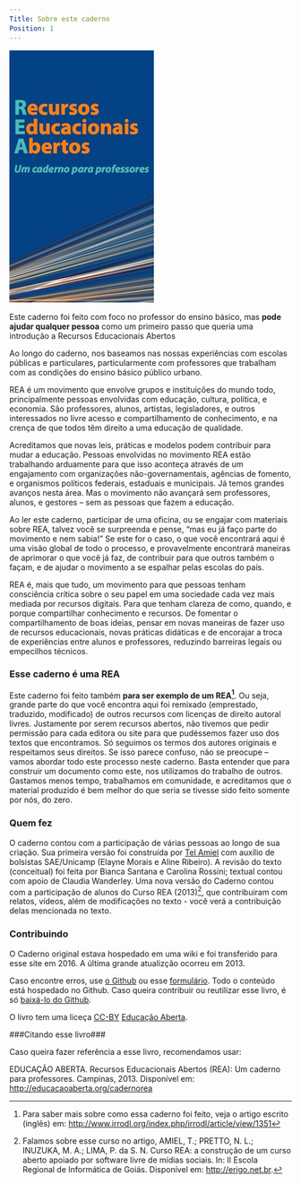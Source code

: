 ```yaml
---
Title: Sobre este caderno
Position: 1
---
```


<img src="assets/capa.jpg" class="imgleft">

Este caderno foi feito com foco no professor do ensino básico, mas
**pode ajudar qualquer pessoa** como um primeiro passo que queria uma introdução
a Recursos Educacionais Abertos

Ao longo do caderno, nos baseamos nas nossas experiências com escolas públicas e
particulares, particularmente com professores que trabalham com as
condições do ensino básico público urbano.

REA é um movimento que envolve grupos e instituições do mundo todo, principalmente pessoas envolvidas com
educação, cultura, política, e economia. São professores, alunos,
artistas, legisladores, e outros interessados no livre acesso e
compartilhamento de conhecimento, e na crença de que todos têm direito a
uma educação de qualidade.

Acreditamos que novas leis, práticas e modelos podem contribuir para
mudar a educação. Pessoas envolvidas no movimento REA estão trabalhando
arduamente para que isso aconteça através de um engajamento com
organizações não-governamentais, agências de fomento, e organismos
políticos federais, estaduais e municipais. Já temos grandes avanços
nesta área. Mas o movimento não avançará sem professores, alunos, e
gestores – sem as pessoas que fazem a educação.

Ao ler este caderno, participar de uma oficina, ou se engajar com
materiais sobre REA, talvez você se surpreenda e pense, “mas eu já faço
parte do movimento e nem sabia!” Se este for o caso, o que você
encontrará aqui é uma visão global de todo o processo, e provavelmente
encontrará maneiras de aprimorar o que você já faz, de contribuir para
que outros também o façam, e de ajudar o movimento a se espalhar pelas
escolas do país.

REA é, mais que tudo, um movimento para que pessoas tenham consciência
crítica sobre o seu papel em uma sociedade cada vez mais mediada por
recursos digitais. Para que tenham clareza de como, quando, e porque
compartilhar conhecimento e recursos. De fomentar o compartilhamento de
boas ideias, pensar em novas maneiras de fazer uso de recursos
educacionais, novas práticas didáticas e de encorajar a troca de
experiências entre alunos e professores, reduzindo barreiras legais ou
empecilhos técnicos.

### Esse caderno é uma REA ###
Este caderno foi feito também **para ser exemplo de um REA[^1]**. Ou seja, grande parte do que
você encontra aqui foi remixado (emprestado, traduzido, modificado) de outros recursos com
licenças de direito autoral livres. Justamente por serem recursos
abertos, não tivemos que pedir permissão para cada editora ou site para
que pudéssemos fazer uso dos textos que encontramos. Só seguimos os
termos dos autores originais e respeitamos seus direitos. Se isso parece
confuso, não se preocupe – vamos abordar todo este processo neste
caderno. Basta entender que para construir um documento como este, nos
utilizamos do trabalho de outros. Gastamos menos tempo, trabalhamos em
comunidade, e acreditamos que o material produzido é bem melhor do que
seria se tivesse sido feito somente por nós, do zero.

### Quem fez ###
O caderno contou com a participação de várias pessoas ao longo de sua criação. Sua primeira versão foi
construída por [Tel Amiel](http://amiel.info) com auxílio de bolsistas SAE/Unicamp (Elayne Morais e Aline Ribeiro). A revisão
do texto (conceitual) foi feita por Bianca Santana e Carolina Rossini; textual contou com apoio de Claudia Wanderley.
Uma nova versão do Caderno contou com a participação de alunos do Curso REA (2013)[^2], que contribuiram com relatos, vídeos,
além de modificações no texto - você verá a contribuição delas mencionada no texto.

### Contribuindo ###
O Caderno original estava hospedado em uma wiki e foi transferido para esse site em 2016. A última grande atualizção ocorreu em 2013.

Caso encontre erros, use [o Github](https://github.com/tamielbr/CadernoREA) ou esse [formulário](http://educacaoaberta.org/sobre/). Todo o conteúdo está hospedado no Github. Caso queira contribuir ou reutilizar esse livro, é só [baixá-lo do Github](https://github.com/tamielbr/CadernoREA).

O livro tem uma liceça [CC-BY](https://creativecommons.org/licenses/by/4.0/) [Educação Aberta](http://www.educacaoaberta.org).

###Citando esse livro###

Caso queira fazer referência a esse livro, recomendamos usar:

EDUCAÇÃO ABERTA. Recursos Educacionais Abertos (REA): Um caderno para professores. Campinas, 2013. Disponível em: <http://educacaoaberta.org/cadernorea>

[^1]: Para saber mais sobre como essa caderno foi feito, veja o artigo
    escrito (inglês) em:
    <http://www.irrodl.org/index.php/irrodl/article/view/1351>
[^2]: Falamos sobre esse curso no artigo, AMIEL, T.; PRETTO, N. L.; INUZUKA, M. A.; LIMA, P. da S. N. Curso REA: a construção de um curso aberto apoiado por software livre de mídias sociais. In: II Escola Regional de Informática de Goiás. Disponível em: http://erigo.net.br.
